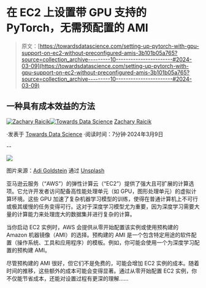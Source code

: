# 在 EC2 上设置带 GPU 支持的 PyTorch，无需预配置的 AMI

> 原文：[https://towardsdatascience.com/setting-up-pytorch-with-gpu-support-on-ec2-without-preconfigured-amis-3b101b05a765?source=collection_archive---------10-----------------------#2024-03-09](https://towardsdatascience.com/setting-up-pytorch-with-gpu-support-on-ec2-without-preconfigured-amis-3b101b05a765?source=collection_archive---------10-----------------------#2024-03-09)

## 一种具有成本效益的方法

[](https://medium.com/@raicik.zach?source=post_page---byline--3b101b05a765--------------------------------)[![Zachary Raicik](../Images/860760b53fcc75013007067190e8ca65.png)](https://medium.com/@raicik.zach?source=post_page---byline--3b101b05a765--------------------------------)[](https://towardsdatascience.com/?source=post_page---byline--3b101b05a765--------------------------------)[![Towards Data Science](../Images/a6ff2676ffcc0c7aad8aaf1d79379785.png)](https://towardsdatascience.com/?source=post_page---byline--3b101b05a765--------------------------------) [Zachary Raicik](https://medium.com/@raicik.zach?source=post_page---byline--3b101b05a765--------------------------------)

·发表于 [Towards Data Science](https://towardsdatascience.com/?source=post_page---byline--3b101b05a765--------------------------------) ·阅读时间：7分钟·2024年3月9日

--

![](../Images/611620a8c0e388194e057b4bafa6a9c0.png)

图片来源：[Adi Goldstein](https://unsplash.com/@adigold1?utm_source=medium&utm_medium=referral) 通过 [Unsplash](https://unsplash.com/?utm_source=medium&utm_medium=referral)

亚马逊云服务（“AWS”）的弹性计算云（“EC2”）提供了强大且可扩展的计算选项。它允许开发者访问配备高性能处理单元（如 GPU，图形处理单元）的虚拟计算环境。这些 GPU 加速了复杂机器学习模型的训练，使得在普通计算机上不可行或极其缓慢的任务变得可行。这对于深度学习模型尤为重要，因为深度学习需要大量的计算能力来处理庞大的数据集并进行复杂的计算。

当你启动 EC2 实例时，AWS 会提供从零开始配置该实例或使用预构建的 Amazon 机器镜像（AMI）的选择。预构建的 AMI 是一个包含特定用途的软件配置（操作系统、工具和应用程序）的模板。例如，你可能会使用一个为深度学习配置的预构建 AMI。

尽管预构建的 AMI 很好，但它们不是免费的，可能会增加 EC2 实例的成本。随着时间的推移，这些额外的成本可能会变得显著。通过从零开始配置 EC2 实例，你不仅能节省成本，还能对设置过程有更深的理解……

